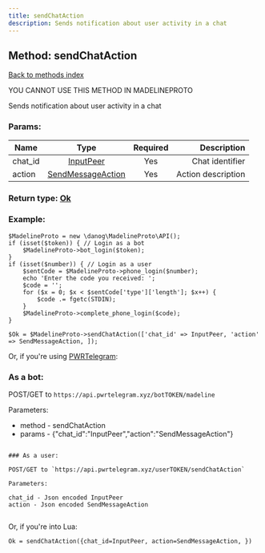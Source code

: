 ```yaml
---
title: sendChatAction
description: Sends notification about user activity in a chat
---
```

## Method: sendChatAction  
[Back to methods index](index.md)


YOU CANNOT USE THIS METHOD IN MADELINEPROTO


Sends notification about user activity in a chat

### Params:

| Name     |    Type       | Required | Description |
|----------|:-------------:|:--------:|------------:|
|chat\_id|[InputPeer](../types/InputPeer.md) | Yes|Chat identifier|
|action|[SendMessageAction](../types/SendMessageAction.md) | Yes|Action description|


### Return type: [Ok](../types/Ok.md)

### Example:


```
$MadelineProto = new \danog\MadelineProto\API();
if (isset($token)) { // Login as a bot
    $MadelineProto->bot_login($token);
}
if (isset($number)) { // Login as a user
    $sentCode = $MadelineProto->phone_login($number);
    echo 'Enter the code you received: ';
    $code = '';
    for ($x = 0; $x < $sentCode['type']['length']; $x++) {
        $code .= fgetc(STDIN);
    }
    $MadelineProto->complete_phone_login($code);
}

$Ok = $MadelineProto->sendChatAction(['chat_id' => InputPeer, 'action' => SendMessageAction, ]);
```

Or, if you're using [PWRTelegram](https://pwrtelegram.xyz):

### As a bot:

POST/GET to `https://api.pwrtelegram.xyz/botTOKEN/madeline`

Parameters:

* method - sendChatAction
* params - {"chat_id":"InputPeer","action":"SendMessageAction"}

```

### As a user:

POST/GET to `https://api.pwrtelegram.xyz/userTOKEN/sendChatAction`

Parameters:

chat_id - Json encoded InputPeer
action - Json encoded SendMessageAction


```

Or, if you're into Lua:

```
Ok = sendChatAction({chat_id=InputPeer, action=SendMessageAction, })
```

